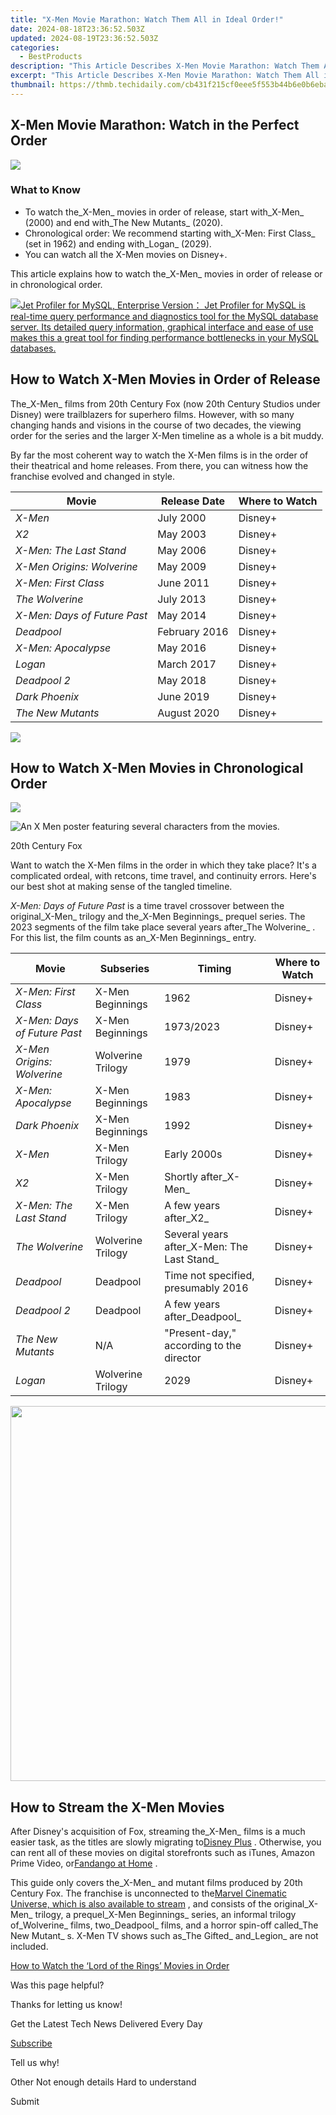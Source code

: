 ```yaml
---
title: "X-Men Movie Marathon: Watch Them All in Ideal Order!"
date: 2024-08-18T23:36:52.503Z
updated: 2024-08-19T23:36:52.503Z
categories:
  - BestProducts
description: "This Article Describes X-Men Movie Marathon: Watch Them All in Ideal Order!"
excerpt: "This Article Describes X-Men Movie Marathon: Watch Them All in Ideal Order!"
thumbnail: https://thmb.techidaily.com/cb431f215cf0eee5f553b44b6e0b6eba3871dc3f575a767398e1a9fe3bc5176a.jpg
---
```


## X-Men Movie Marathon: Watch in the Perfect Order
<!-- affiliate ads begin -->
<a href="https://store.movavi.com/affiliate.php?ACCOUNT=MOVAVI&AFFILIATE=108875&PATH=https%3A%2F%2Fwww.movavi.com%3FAFFILIATE%3D108875%26RESOURCE%3DMovavi%2BVideo%2BConverter%2BBox"><img src="https://mcusercontent.com/0885a03ded3d480dca9287f12/images/8020c1dc-518e-3bdf-6e7b-e6d1bdf1597b.jpg" border="0"></a>
<!-- affiliate ads end -->
### What to Know

* To watch the_X-Men_ movies in order of release, start with_X-Men_ (2000) and end with_The New Mutants_ (2020).
* Chronological order: We recommend starting with_X-Men: First Class_ (set in 1962) and ending with_Logan_ (2029).
* You can watch all the X-Men movies on Disney+.

 This article explains how to watch the_X-Men_ movies in order of release or in chronological order.  

<!-- affiliate ads begin -->
<a href="https://secure.2checkout.com/order/checkout.php?PRODS=4576829&QTY=1&AFFILIATE=108875&CART=1"><img src="https://secure.avangate.com/images/merchant/9e740b84bb48a64dde25061566299467/products/copy_1_jp_box_big.png" border="0">Jet Profiler for MySQL, Enterprise Version： Jet Profiler for MySQL is real-time query performance and diagnostics tool for the MySQL database server. Its detailed query information, graphical interface and ease of use makes this a great tool for finding performance bottlenecks in your MySQL databases. </a>
<!-- affiliate ads end -->
## How to Watch X-Men Movies in Order of Release

 The_X-Men_ films from 20th Century Fox (now 20th Century Studios under Disney) were trailblazers for superhero films. However, with so many changing hands and visions in the course of two decades, the viewing order for the series and the larger X-Men timeline as a whole is a bit muddy.

 By far the most coherent way to watch the X-Men films is in the order of their theatrical and home releases. From there, you can witness how the franchise evolved and changed in style.

| **Movie**                    | **Release Date** | **Where to Watch** |
| ---------------------------- | ---------------- | ------------------ |
| _X-Men_                      | July 2000        | Disney+            |
| _X2_                         | May 2003         | Disney+            |
| _X-Men: The Last Stand_      | May 2006         | Disney+            |
| _X-Men Origins: Wolverine_   | May 2009         | Disney+            |
| _X-Men: First Class_         | June 2011        | Disney+            |
| _The Wolverine_              | July 2013        | Disney+            |
| _X-Men: Days of Future Past_ | May 2014         | Disney+            |
| _Deadpool_                   | February 2016    | Disney+            |
| _X-Men: Apocalypse_          | May 2016         | Disney+            |
| _Logan_                      | March 2017       | Disney+            |
| _Deadpool 2_                 | May 2018         | Disney+            |
| _Dark Phoenix_               | June 2019        | Disney+            |
| _The New Mutants_            | August 2020      | Disney+            |

<!-- affiliate ads begin -->
<a href="https://store.massmailsoftware.com/order/checkout.php?PRODS=2069351&QTY=1&AFFILIATE=108875&CART=1"><img src="https://secure.avangate.com/images/merchant/dc87c13749315c7217cdc4ac692e704c/banera_for_partners-24_%282%29.jpg" border="0"></a>
<!-- affiliate ads end -->
## How to Watch X-Men Movies in Chronological Order

<!-- affiliate ads begin -->
<a href="https://secure.2checkout.com/order/checkout.php?PRODS=4620780&QTY=1&AFFILIATE=108875&CART=1"><img src="https://secure.avangate.com/images/merchant/07dd4d5a72f5740ef0f035f201951476/728__90banner.jpg" border="0"></a>
<!-- affiliate ads end -->
![An X Men poster featuring several characters from the movies.](https://www.lifewire.com/thmb/Hb4C51zM165BzuHHm8ysw5KWk3c=/1500x0/filters:no_upscale():max_bytes(150000):strip_icc():format(webp)/Xmen-e125fc193665457dbe9fba808ba48230.jpg)

20th Century Fox

 Want to watch the X-Men films in the order in which they take place? It's a complicated ordeal, with retcons, time travel, and continuity errors. Here's our best shot at making sense of the tangled timeline.

_X-Men: Days of Future Past_ is a time travel crossover between the original_X-Men_ trilogy and the_X-Men Beginnings_ prequel series. The 2023 segments of the film take place several years after_The Wolverine_ . For this list, the film counts as an_X-Men Beginnings_ entry.

| **Movie**                    | **Subseries**     | **Timing**                                 | **Where to Watch** |
| ---------------------------- | ----------------- | ------------------------------------------ | ------------------ |
| _X-Men: First Class_         | X-Men Beginnings  | 1962                                       | Disney+            |
| _X-Men: Days of Future Past_ | X-Men Beginnings  | 1973/2023                                  | Disney+            |
| _X-Men Origins: Wolverine_   | Wolverine Trilogy | 1979                                       | Disney+            |
| _X-Men: Apocalypse_          | X-Men Beginnings  | 1983                                       | Disney+            |
| _Dark Phoenix_               | X-Men Beginnings  | 1992                                       | Disney+            |
| _X-Men_                      | X-Men Trilogy     | Early 2000s                                | Disney+            |
| _X2_                         | X-Men Trilogy     | Shortly after_X-Men_                       | Disney+            |
| _X-Men: The Last Stand_      | X-Men Trilogy     | A few years after_X2_                      | Disney+            |
| _The Wolverine_              | Wolverine Trilogy | Several years after_X-Men: The Last Stand_ | Disney+            |
| _Deadpool_                   | Deadpool          | Time not specified, presumably 2016        | Disney+            |
| _Deadpool 2_                 | Deadpool          | A few years after_Deadpool_                | Disney+            |
| _The New Mutants_            | N/A               | "Present-day," according to the director   | Disney+            |
| _Logan_                      | Wolverine Trilogy | 2029                                       | Disney+            |

<!-- affiliate ads begin -->
<a href="https://appsumo.8odi.net/c/5597632/2075471/7443" target="_top" id="2075471"><img src="//a.impactradius-go.com/display-ad/7443-2075471" border="0" alt="" width="1200" height="600"/></a><img height="0" width="0" src="https://appsumo.8odi.net/i/5597632/2075471/7443" style="position:absolute;visibility:hidden;" border="0" />
<!-- affiliate ads end -->
## How to Stream the X-Men Movies

 After Disney's acquisition of Fox, streaming the_X-Men_ films is a much easier task, as the titles are slowly migrating to[Disney Plus](https://www.lifewire.com/how-to-stream-on-disney-4687015) . Otherwise, you can rent all of these movies on digital storefronts such as iTunes, Amazon Prime Video, or[Fandango at Home](https://www.lifewire.com/vudu-adds-tv-shows-on-demand-1847424) .  

 This guide only covers the_X-Men_ and mutant films produced by 20th Century Fox. The franchise is unconnected to the[Marvel Cinematic Universe, which is also available to stream](https://www.lifewire.com/watch-marvel-movies-in-order-online-5077381) , and consists of the original_X-Men_ trilogy, a prequel_X-Men Beginnings_ series, an informal trilogy of_Wolverine_ films, two_Deadpool_ films, and a horror spin-off called_The New Mutant_ s. X-Men TV shows such as_The Gifted_ and_Legion_ are not included.

[How to Watch the ‘Lord of the Rings’ Movies in Order](https://www.lifewire.com/watch-the-lord-of-the-rings-movies-in-order-5087754)

Was this page helpful?

Thanks for letting us know!

 Get the Latest Tech News Delivered Every Day

[Subscribe](https://www.lifewire.com/#)

Tell us why!

 Other  Not enough details  Hard to understand

 Submit

<ins class="adsbygoogle"
     style="display:block"
     data-ad-format="autorelaxed"
     data-ad-client="ca-pub-7571918770474297"
     data-ad-slot="1223367746"></ins>



<ins class="adsbygoogle"
     style="display:block"
     data-ad-client="ca-pub-7571918770474297"
     data-ad-slot="8358498916"
     data-ad-format="auto"
     data-full-width-responsive="true"></ins>


